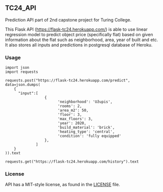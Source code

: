 ## TC24_API

Prediction API part of 2nd capstone project for Turing College. 

This Flask API (https://flask-tc24.herokuapp.com/) is able to use linear regression model to predict object price (specifically flat) based on given information about the flat such as neighborhood, area, year of built and etc. It also stores all inputs and predictions in postgresql database of Heroku.

### Usage

```
import json
import requests

requests.post("https://flask-tc24.herokuapp.com/predict", data=json.dumps(
    {
      "input":[
                  {
	                  	'neighborhood': 'Užupis', 
	                    'rooms': 2, 
	                    'area_m2': 50, 
	                    'floor': 3, 
	                    'max_floors': 3, 
	                    'year': 2020, 
	                    'build_material': 'brick', 
	                    'heating_type': 'central', 
	                    'condition': 'fully equipped'
                  }, 
              ]
    }
)).text

requests.get("https://flask-tc24.herokuapp.com/history").text
```

### License

API has a MIT-style license, as found in the [LICENSE](LICENSE) file.